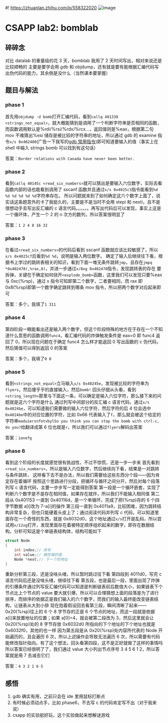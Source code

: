 #! https://zhuanlan.zhihu.com/p/558322020
![image](https://w.wallhaven.cc/full/8x/wallhaven-8xxqk2.jpg)

# CSAPP lab2: bomblab

## 碎碎念

对比 datalab 的重量级的花 3 天，bomblab 我用了 2 天时间写出，相对来说还是比较顺畅的
主要是要学会用 gdb 和 objdump，还有就是要有能根据汇编代码写出伪代码的能力，其余倒是没什么（当然课本要掌握）

## 题目与解法

### phase 1

首先用`objdump -d bomb`打开汇编代码，看到`callq 401338 <strings_not_equal>`，就大概能猜到是调用了一个判断字符串是否相同的函数，而函数调用默认是%rdi/%rsi/%rdx/%rcx...，返回值则是%eax，根据第二句 mov 不难猜出%esi 储存是被比较的字符串的地址，所以通过 gdb 的 examine 指令`x/s 0x402400`(广告一下我写的[gdb 常用指令](https://zhuanlan.zhihu.com/p/558276070))即可知道要输入的值（事实上在 shell 中输入 strings bomb 可以找到有这句话）

答案：`Border relations with Canada have never been better.`

### phase 2

看到`callq 40145c <read_six_numbers>`就可以猜出是要输入六位数字，实际去看函数内部的话也能看到调用了 sscanf 函数并且通过`x/s 0x4025c3`指令能看到`%d %d %d %d %d %d`字符串存在。
所以问题就来到了如何确定这六个数字上面了，说实话这条题意外的卡了我挺久的，主要是不是当时不会用 stepi 和 nexti，且不是很想动手去写出反汇编的 c 语言代码。。。。。。再写出代码后可以发现，事实上这是一个循环体，产生一个 2 的 n 次方的数列，所以答案很明显了

答案：`1 2 4 8 16 32`

### phase 3

在看过`<read_six_numbers>`的代码后看到 sscanf 函数就应该比较敏感了，所以`x/s 0x4025cf`后看到`%d %d`，说明是输入两位数字。
确定了输入后继续往下看，根据书上学过的跳转表相关的知识，看到下面一堆无条件跳转`jmp`，且存在`jmpq *0x402470(,%rax,8)`，并进一步通过`x/8xg 0x402470`指令，发现跳转表的存在
要拆弹，关键在于确定如何绕开`<explode_bomb>`函数，这里我们可以发现只要%eax 与 0xc(%rsp)，通过 x 指令可知即第二个数字，二者要相同，而 rax 即 0x8(%rsp)即第一个数字确定跳转到哪条 mov 指令，所以把两个数字对应起来即可

答案：多个，我填了`1 311`

### phase 4

第四阶段一眼能看出还是输入两个数字，但这个阶段特殊的地方在于存在一个不知道什么意思的函数调用`func4`，看汇编代码的炸弹触发条件是 eax=0 即 func4 返回了 0，所以现在问题在于确定 func4 怎么样才能返回 0
写出函数的 c 伪代码，然后猜值可以得到返回 0 的答案

答案：多个，我填了`0 0`

### phase 5

看到`<strings_not_equal>`立马输入`x/s 0x40245e`，发现被比较的字符串为`flyers`，然后傻乎乎的直接输入，然后`bomb!`
回头仔细从头看，看到`<string_length>`那里与下面这一条，可以确定是输入六位字符，那么接下来的问题就是这六个字符是什么
通过列写中间部分的反汇编 c 语言代码，通过`x/s 0x4024be`，可以知道我们需要做的输入六位字符，然后字符的后 4 位会选中`0x4024be`中的对应位置的字符，比如 0x66 代表输入了`f`，那么就会被这个给定的字符串`maduiersnfotvbylSo you think you can stop the bomb with ctrl-c, do you?`给翻译成第 6 位也就是`r`，所以我们可以通过`flyers`解码出答案

答案：`ionefg`

### phase 6

看到这个阶段的长度就感觉很有挑战性，不过不惊慌，还是一步一步来
首先看到`<read_six_numbers>`，所以是输入六位数字，然后继续向下看，结果是一对跳转与条件跳转， 这样看下去不是办法，所以我们需要给这些东西分个段——因为肯定存在着循环
按照这个思路进行分段，把循环与循环之间分开，然后对每个段落列写 c 语言代码，主要一步步写一定能得到答案
第一段是一个循环嵌套，实现了判断六个数字是不是存在相同值，如果存在就炸，所以我们不能输入相同值
第二段从 0x401153 一直到 0x40116d，是一个单循环，完成了把(%rsp)存的 6 个四字节数据 a[i]改为 7-a[i]的操作
第三段一直到 0x4011a9，比较困难，因为跳转结构非常复杂，但也只能硬着头皮上了；通过阅读代码并列写 c 代码，可以知道里面存在一个奇怪的东西，就是 0x6032d0，这个地址通过`x/s`打开是乱码，所以尝试用`x/12xg`打开，发现里面存在着被特定顺序组织起来的数字，即存在数据结构，分析可知这是个单链表结构体，结构可能如下

```cpp
struct Node
{
    int index;// 序号
    int value;// 被存储的值
    Node *next;// 下一个的地址
}
```

重新分析第三段，还是没啥头绪，所以暂时跳过往下看
第四段到 4011d0，写完 c 语言代码后还是没啥头绪，继续往下看
第五段，也是最后一段，里面出现了炸弹的引爆条件通过列写反汇编代码可以知道是判断链表前后数值大小，如果链表下个节点比上个节点的 value 要大就引爆，所以可以合理猜想上面的段落是为了进行排序，而排序的依据正是我们输入的六个数字，而我们的输入最终能改变链表结构，让链表从大到小排
现在抱着假设回去看第三段，瞬间清晰了起来——0x20(%rsp)往上的 6 个 8 字节存的正是 6 个节点的地址，而这一段就是依据 a[i]来放置地址的位置；如果 a[0]=4，就会被第二段改为 3，然后这里就会让 0x20(%rsp)处的 8 字节存放 0x6032d0 所指向的下个地址的下个地址也就是 0x6032f0，其他的也一样
因为第五段是从 0x20(%rsp)处内容所代表的 Node 开始遍历的，且会遍历 6 次，所以上述操作会导致无法遍历 6 次，所以需要有代码能修改指针指向。有了这个想法，回头看第四段，这不是正好就做了这样的事情吗
所以答案已经很明了了，我们通过 value 大小列出节点序号 3 4 5 6 1 2，所以答案就是用 7 去减去它们

答案：`4 3 2 1 6 5`

## 感悟

1. gdb 确实有用，之前只会在 ide 里用鼠标打断点
2. 有时候必须动点手，比如 phase6，不去写 c 的代码肯定写不出（对于我来说）
3. csapp 的实验挺好玩，这个实验做起来想解谜游戏
